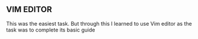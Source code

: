 ## VIM EDITOR
This was the easiest task. But through this I learned to use Vim editor as the task was to complete its basic guide
